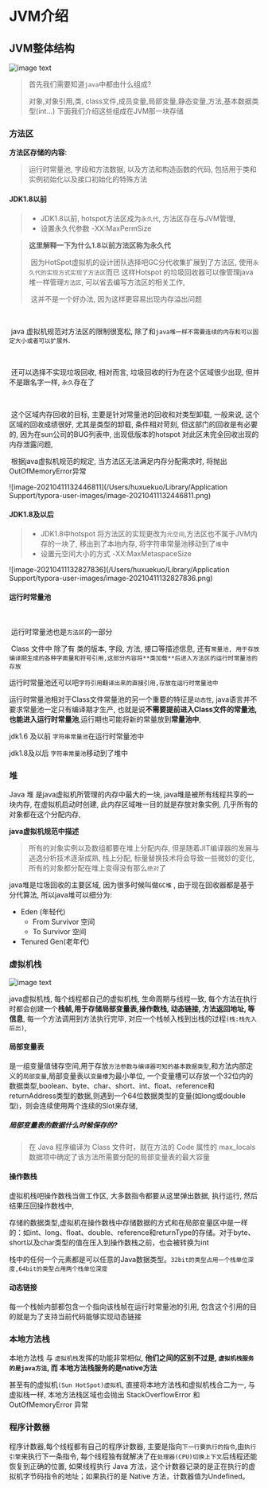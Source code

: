 # JVM介绍



## JVM整体结构



![image text](https://gitee.com/panda_soft/note_images/raw/master/JVM_01.jpg)



> 首先我们需要知道`java`中都由什么组成?
>
> 对象,对象引用,类, class文件,成员变量,局部变量,静态变量,方法,基本数据类型(int...) 下面我们介绍这些组成在JVM那一块存储



### 方法区

**方法区存储的内容**:

> 运行时常量池, 字段和方法数据, 以及方法和构造函数的代码, 包括用于类和实例初始化以及接口初始化的特殊方法

#### JDK1.8以前

> - JDK1.8以前, hotspot方法区成为`永久代`, 方法区存在与JVM管理, 
> - 设置永久代参数 -XX:MaxPermSize

>  **这里解释一下为什么1.8以前方法区称为永久代**
>
> ​     因为HotSpot虚拟机的设计团队选择吧GC分代收集扩展到了方法区,   使用`永久代的实现方式实现了方法区`而已 这样Hotspot 的垃圾回收器可以像管理java堆一样管理`方法区`, 可以省去编写方法区的相关工作, 
>
> ​	 这并不是一个好办法, 因为这样更容易出现内存溢出问题

​	

​	java 虚拟机规范对方法区的限制很宽松, 除了和`java堆一样不需要连续的内存和可以固定大小或者可以扩展外`.

​	

​	还可以选择不实现垃圾回收, 相对而言, 垃圾回收的行为在这个区域很少出现, 但并不是跟名字一样, `永久`存在了

​	

​	这个区域内存回收的目标, 主要是针对常量池的回收和对类型卸载, 一般来说, 这个区域的回收成绩很好, 尤其是类型的卸载, 条件相对苛刻, 但这部门的回收是有必要的, 因为在sun公司的BUG列表中, 出现低版本的hotspot 对此区未完全回收出现的内存泄露问题, 



​	根据java虚拟机规范的规定, 当方法区无法满足内存分配需求时, 将抛出OutOfMemoryError异常



![image-20210411132446811](/Users/huxuekuo/Library/Application Support/typora-user-images/image-20210411132446811.png)

#### JDK1.8及以后



> - JDK1.8中hotspot 将方法区的实现更改为`元空间`,方法区也不属于JVM内存的一块了, 移出到了本地内存, 将字符串常量池移动到了`堆`中
> - 设置元空间大小的方式 -XX:MaxMetaspaceSize

![image-20210411132827836](/Users/huxuekuo/Library/Application Support/typora-user-images/image-20210411132827836.png)



#### 运行时常量池

​	

​	运行时常量池也是`方法区`的一部分

​	Class 文件中 除了有 类的版本, 字段, 方法, 接口等描述信息, 还有`常量池, 用于存放编译期生成的各种字面量和符号引用,这部分内容将**类加载**后进入方法区的运行时常量池的存放`

​	运行时常量池还可以吧`字符引用翻译出来的直接引用,存放在运行时常量池中`

​	运行时常量池相对于Class文件常量池的另一个重要的特征是`动态性`, java语言并不要求常量池一定只有编译期才生产, 也就是说**不需要提前进入Class文件的常量池, 也能进入运行时常量池**,运行期也可能将新的常量放到**常量池中**,



jdk1.6 及以前 `字符串常量池`在运行时常量池中

jdk1.8及以后 `字符串常量池`移动到了堆中



### 堆



Java 堆 是java虚拟机所管理的内存中最大的一块, java堆是被所有线程共享的一块内存, 在虚拟机启动时创建, 此内存区域唯一目的就是存放对象实例, 几乎所有的对象都在这个分配内存,

**java虚拟机规范中描述**

> 所有的对象实例以及数组都要在堆上分配内存, 但是随着JIT编译器的发展与逃逸分析技术逐渐成熟, 栈上分配, 标量替换技术将会导致一些微妙的变化, 所有的对象都分配在堆上变得没有那么`绝对`了



java堆是垃圾回收的主要区域, 因为很多时候叫做`GC堆` , 由于现在回收器都是基于分代算法, 所以java堆可以细分为:

 - Eden (年轻代)
   	- From Survivor 空间
   	- To Survivor 空间
- Tenured Gen(老年代)







### 虚拟机栈



![image text](https://gitee.com/panda_soft/note_images/raw/master/JVM_02.jpg)



java虚拟机栈, 每个线程都自己的虚拟机栈, 生命周期与线程一致, 每个方法在执行时都会创建一个**栈帧,用于存储局部变量表,操作数栈, 动态链接, 方法返回地址, 等信息**, 每一个方法调用到方法执行完毕, 对应一个栈帧入栈到出栈的过程`(栈:栈先入后出)`,





#### 局部变量表



是一组变量值储存空间,用于存放`方法参数与编译器可知的基本数据类型`,和方法内部定义的`局部变量`,局部变量表以`变量槽`为最小单位, 一个变量槽可以存放一个32位内的数据类型,boolean、byte、char、short、int、float、reference和returnAddress类型的数据,则遇到一个64位数据类型的变量(如long或double型)，则会连续使用两个连续的Slot来存储,



##### 局部变量表的数据什么时候保存的? 

> 在 Java 程序编译为 Class 文件时，就在方法的 Code 属性的 max_locals 数据项中确定了该方法所需要分配的局部变量表的最大容量





#### 操作数栈



虚拟机栈吧操作数栈当做工作区, 大多数指令都要从这里弹出数据, 执行运行, 然后结果压回操作数栈中,

存储的数据类型,虚拟机在操作数栈中存储数据的方式和在局部变量区中是一样的：如int、long、float、double、reference和returnType的存储。对于byte、short以及char类型的值在压入到操作数栈之前，也会被转换为int

栈中的任何一个元素都是可以任意的Java数据类型。`32bit的类型占用一个栈单位深度,64bit的类型占用两个栈单位深度`





#### 动态链接



每一个栈帧内部都包含一个指向该栈帧在运行时常量池的引用, 包含这个引用的目的就是为了支持当前代码能够实现动态链接



### 本地方法栈



本地方法栈 与 `虚拟机栈`发挥的功能非常相似, **他们之间的区别不过是, `虚拟机栈服务的是java方法`, 而 本地方法栈服务的是native方法**

甚至有的虚拟机`(Sun HotSpot)虚拟机`, 直接将本地方法栈和虚拟机栈合二为一, 与虚拟栈一样, 本地方法栈区域也会抛出 StackOverflowError 和 OutOfMemoryError 异常





### 程序计数器



程序计数器,每个线程都有自己的程序计数器, 主要是指向`下一行要执行的指令`,由`执行引擎`来执行下一条指令, 每个线程独有就解决了在`处理器(CPU)切换上下文`后线程还能恢复到正确的位置, 如果线程执行 Java 方法，这个计数器记录的是正在执行的虚拟机字节码指令的地址；如果执行的是 Native 方法，计数器值为Undefined。







